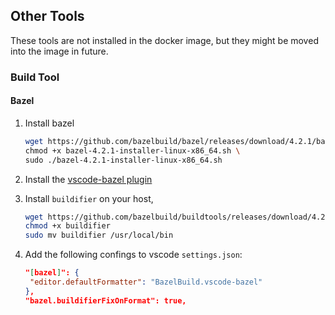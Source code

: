 ## Other Tools

These tools are not installed in the docker image, but they might be moved into the image in future.

### Build Tool

#### Bazel

1. Install bazel

   ```bash
   wget https://github.com/bazelbuild/bazel/releases/download/4.2.1/bazel-4.2.1-installer-linux-x86_64.sh \
   chmod +x bazel-4.2.1-installer-linux-x86_64.sh \
   sudo ./bazel-4.2.1-installer-linux-x86_64.sh
   ```

2. Install the [vscode-bazel plugin](https://marketplace.visualstudio.com/items?itemName=BazelBuild.vscode-bazel)

3. Install `buildifier` on your host,

   ```bash
   wget https://github.com/bazelbuild/buildtools/releases/download/4.2.2/buildifier
   chmod +x buildifier
   sudo mv buildifier /usr/local/bin
   ```

4. Add the following confings to vscode `settings.json`:

   ```json
   "[bazel]": {
    "editor.defaultFormatter": "BazelBuild.vscode-bazel"
   },
   "bazel.buildifierFixOnFormat": true,
   ```
